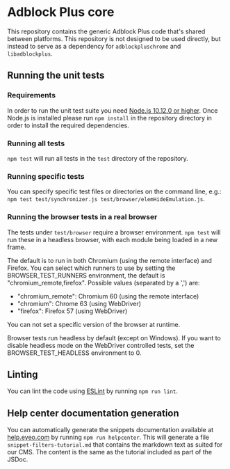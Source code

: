 Adblock Plus core
=================

This repository contains the generic Adblock Plus code that's shared between
platforms. This repository is not designed to be used directly, but instead to
serve as a dependency for `adblockpluschrome` and `libadblockplus`.

Running the unit tests
----------------------

### Requirements

In order to run the unit test suite you need
[Node.js 10.12.0 or higher](https://nodejs.org/). Once Node.js is installed
please run `npm install` in the repository directory in order to install the
required dependencies.

### Running all tests

`npm test` will run all tests in the `test` directory of the repository.

### Running specific tests

You can specify specific test files or directories on the
command line, e.g.:
`npm test test/synchronizer.js test/browser/elemHideEmulation.js`.

### Running the browser tests in a real browser

The tests under `test/browser` require a browser environment. `npm test` will
run these in a headless browser, with each module being loaded in a new frame.

The default is to run in both Chromium (using the remote interface)
and Firefox. You can select which runners to use by setting the
BROWSER_TEST_RUNNERS environment, the default is
"chromium_remote,firefox". Possible values (separated by a ',') are:

- "chromium_remote": Chromium 60 (using the remote interface)
- "chromium": Chrome 63 (using WebDriver)
- "firefox": Firefox 57 (using WebDriver)

You can not set a specific version of the browser at runtime.

Browser tests run headless by default (except on Windows). If you want
to disable headless mode on the WebDriver controlled tests, set the
BROWSER_TEST_HEADLESS environment to 0.

Linting
-------

You can lint the code using [ESLint](http://eslint.org) by running
`npm run lint`.

Help center documentation generation
------------------------------------

You can automatically generate the snippets documentation available at
[help.eyeo.com](https://help.eyeo.com/en/adblockplus/) by running
`npm run helpcenter`. This will generate a file `snippet-filters-tutorial.md`
that contains the markdown text as suited for our CMS. The content is the same
as the tutorial included as part of the JSDoc.
